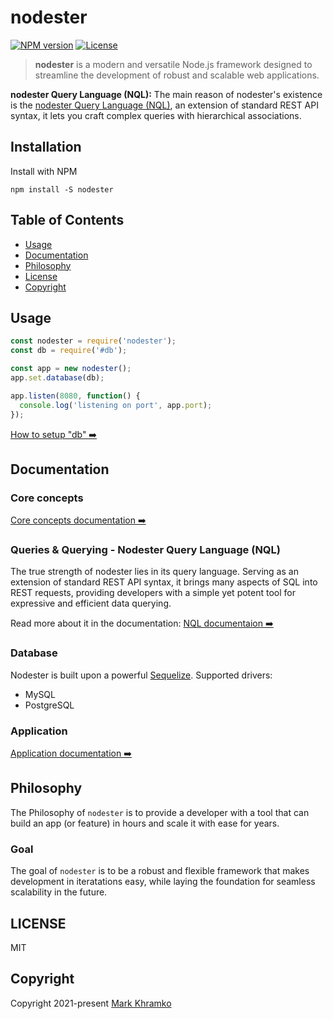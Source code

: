# nodester

[![NPM version](https://img.shields.io/npm/v/nodester)](https://www.npmjs.com/package/nodester)
[![License](https://img.shields.io/npm/l/nodester)](https://www.npmjs.com/package/nodester)

> **nodester** is a modern and versatile Node.js framework designed to streamline the development of robust and scalable web applications.

**nodester Query Language (NQL):** The main reason of nodester's existence is the [nodester Query Language (NQL)](docs/Queries.md), an extension of standard REST API syntax, it lets you craft complex queries with hierarchical associations.


## Installation

Install with NPM

```shell
npm install -S nodester
```


## Table of Contents

- [Usage](#usage)
- [Documentation](#documentation)
- [Philosophy](#philosophy)
- [License](#license)
- [Copyright](#copyright)


## Usage

```js
const nodester = require('nodester');
const db = require('#db');

const app = new nodester();
app.set.database(db);

app.listen(8080, function() {
  console.log('listening on port', app.port);
});
```
[How to setup "db" ➡️](docs/App.md#with-database)


## Documentation


### Core concepts
[Core concepts documentation ➡️](docs/CoreConcepts.md)


### Queries & Querying - Nodester Query Language (NQL)
The true strength of nodester lies in its query language. Serving as an extension of standard REST API syntax, it brings many aspects of SQL into REST requests, providing developers with a simple yet potent tool for expressive and efficient data querying.

Read more about it in the documentation:
[NQL documentaion ➡️](docs/Queries.md)


### Database
Nodester is built upon a powerful [Sequelize](https://sequelize.org/).
Supported drivers:
- MySQL
- PostgreSQL


### Application
[Application documentation ➡️](docs/App.md)


## Philosophy

The Philosophy of `nodester` is to provide a developer with a tool that can build an app (or feature) in hours and scale it with ease for years.

### Goal

The goal of `nodester` is to be a robust and flexible framework that makes development in iteratations easy, while laying the foundation for seamless scalability in the future.


## LICENSE

MIT

## Copyright
Copyright 2021-present [Mark Khramko](https://github.com/MarkKhramko)
